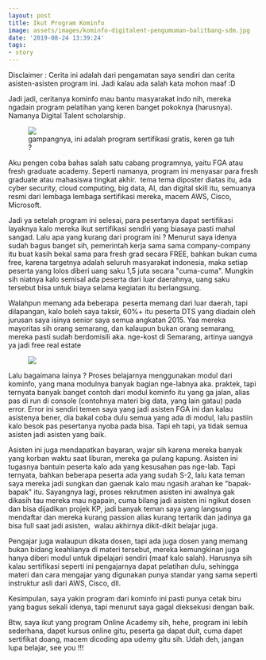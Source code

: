 ```yaml
---
layout: post
title: Ikut Program Kominfo
image: assets/images/kominfo-digitalent-pengumuman-balitbang-sdm.jpg
date: '2019-08-24 13:39:24'
tags:
- story
---
```


Disclaimer : Cerita ini adalah dari pengamatan saya sendiri dan cerita asisten-asisten program ini. Jadi kalau ada salah kata mohon maaf :D

Jadi jadi, ceritanya kominfo mau bantu masyarakat indo nih, mereka ngadain program pelatihan yang keren banget pokoknya (harusnya). Namanya Digital Talent scholarship.

<!--kg-card-begin: image--><figure class="kg-card kg-image-card kg-card-hascaption"><img src="https://res-5.cloudinary.com/hmfrvrfdc/image/upload/q_auto/v1/ghost-blog-images/kominfo-talenta-digital-transformasi-digital-litbang-sdm.jpg" class="kg-image"><figcaption>gampangnya, ini adalah program sertifikasi gratis, keren ga tuh ?</figcaption></figure><!--kg-card-end: image-->

Aku pengen coba bahas salah satu cabang programnya, yaitu FGA atau fresh graduate academy. Seperti namanya, program ini menyasar para fresh graduate atau mahasiswa tingkat akhir. &nbsp;tema tema diposter diatas itu, ada cyber security, cloud computing, big data, AI, dan digital skill itu, semuanya resmi dari lembaga lembaga sertifikasi mereka, macem AWS, Cisco, Microsoft.

Jadi ya setelah program ini selesai, para pesertanya dapat sertifikasi layaknya kalo mereka ikut sertifikasi sendiri yang biasaya pasti mahal sangad. Lalu apa yang kurang dari program ini ? Menurut saya idenya sudah bagus banget sih, pemerintah kerja sama sama company-company itu buat kasih bekal sama para fresh grad secara FREE, bahkan bukan cuma free, karena targetnya adalah seluruh masyarakat indonesia, maka setiap peserta yang lolos diberi uang saku 1,5 juta secara "cuma-cuma". Mungkin sih niatnya kalo semisal ada peserta dari luar daerahnya, uang saku tersebut bisa untuk biaya selama kegiatan itu berlangsung.

Walahpun memang ada beberapa &nbsp;peserta memang dari luar daerah, tapi dilapangan, kalo boleh saya taksir, 60%+ itu peserta DTS yang diadain oleh jurusan saya isinya senior saya semua angkatan 2015. Yaa mereka mayoritas sih orang semarang, dan kalaupun bukan orang semarang, mereka pasti sudah berdomisili aka. nge-kost di Semarang, artinya uangya ya jadi free real estate

<!--kg-card-begin: image--><figure class="kg-card kg-image-card"><img src="https://res-5.cloudinary.com/hmfrvrfdc/image/upload/q_auto/v1/ghost-blog-images/maxresdefault.jpg" class="kg-image"></figure><!--kg-card-end: image-->

Lalu bagaimana lainya ? Proses belajarnya menggunakan modul dari kominfo, yang mana modulnya banyak bagian nge-labnya aka. praktek, tapi ternyata banyak banget contoh dari modul kominfo itu yang ga jalan, alias pas di run di console (contohnya materi big data, yang lain gatau) pada error. Error ini sendiri temen saya yang jadi asisten FGA ini dan kalau asistenya bener, dia bakal coba dulu semua yang ada di modul, lalu pastiin kalo besok pas pesertanya nyoba pada bisa. Tapi eh tapi, ya tidak semua asisten jadi asisten yang baik.

Asisten ini juga mendapatkan bayaran, wajar sih karena mereka banyak yang korban waktu saat liburan, mereka ga pulang kapung. Asisten ini tugasnya bantuin peserta kalo ada yang kesusahan pas nge-lab. Tapi ternyata, bahkan beberapa peserta ada yang sudah S-2, lalu kata teman saya mereka jadi sungkan dan gaenak kalo mau ngasih arahan ke "bapak-bapak" itu. Sayangnya lagi, proses rekrutmen asisten ini awalnya gak dikasih tau mereka mau ngapain, cuma bilang jadi asisten ini ngikut dosen dan bisa dijadikan projek KP, jadi banyak teman saya yang langsung mendaftar dan mereka kurang passion alias kurang tertarik dan jadinya ga bisa full saat jadi asisten, &nbsp;walau akhirnya dikit-dikit belajar juga.

Pengajar juga walaupun dikata dosen, tapi ada juga dosen yang memang bukan bidang keahlianya di materi tersebut, mereka kemungkinan juga hanya diberi modul untuk dipelajari sendiri (maaf kalo salah). Harusnya sih kalau sertifikasi seperti ini pengajarnya dapat pelatihan dulu, sehingga materi dan cara mengajar yang digunakan punya standar yang sama seperti instruktur asli dari AWS, Cisco, dll.

Kesimpulan, saya yakin program dari kominfo ini pasti punya cetak biru yang bagus sekali idenya, tapi menurut saya gagal dieksekusi dengan baik.

Btw, saya ikut yang program Online Academy sih, hehe, program ini lebih sederhana, dapet kursus online gitu, peserta ga dapat duit, cuma dapet sertifikat doang, macem dicoding apa udemy gitu sih. Udah deh, jangan lupa belajar, see you !!!

